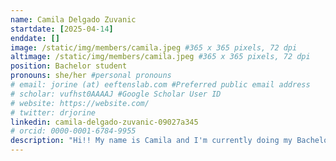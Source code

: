 ```yaml
---
name: Camila Delgado Zuvanic
startdate: [2025-04-14]
enddate: []
image: /static/img/members/camila.jpeg #365 x 365 pixels, 72 dpi
altimage: /static/img/members/camila.jpeg #365 x 365 pixels, 72 dpi
position: Bachelor student
pronouns: she/her #personal pronouns
# email: jorine (at) eeftenslab.com #Preferred public email address
# scholar: vufhst0AAAAJ #Google Scholar User ID
# website: https://website.com/
# twitter: drjorine
linkedin: camila-delgado-zuvanic-09027a345
# orcid: 0000-0001-6784-9955
description: "Hi!! My name is Camila and I'm currently doing my Bachelor's degree in Biology at Radboud University. I'm very excited to be doing my internship at the Eeftens lab. For the next few weeks I will be working on Luuk's project on the quantification of chromatin stability. In my free time, I enjoy baking, reading, and listening to music."
---
```

